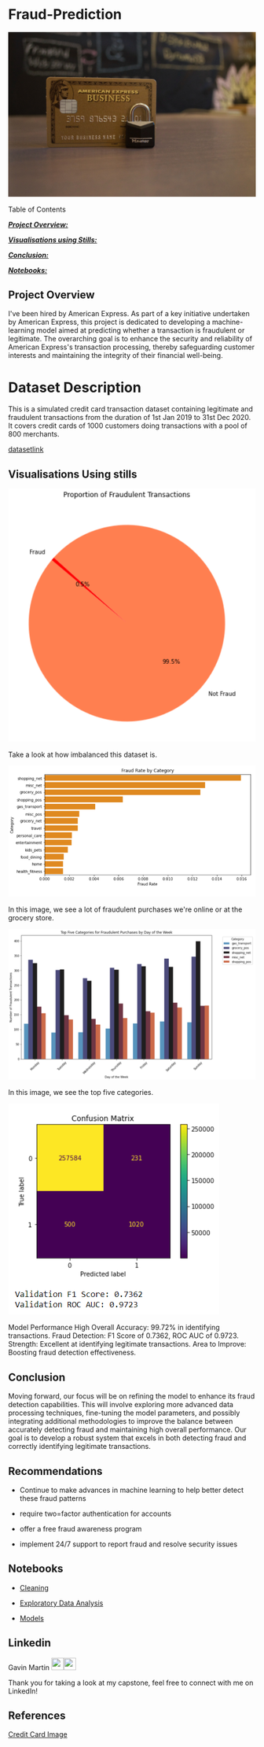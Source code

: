 # Fraud-Prediction
![image info](Images/CardFruad.jpg)

Table of Contents

[***Project Overview:***](#project-overview)

[***Visualisations using Stills:***](#visualisations-using-stills)

[***Conclusion:***](#conclusion)

[***Notebooks:***](#notebooks)


## Project Overview
I've been hired by American Express. 
As part of a key initiative undertaken by American Express, 
this project is dedicated to developing a machine-learning model aimed at predicting whether a transaction is fraudulent or legitimate.
The overarching goal is to enhance the security and reliability of American Express's transaction processing, thereby safeguarding customer interests and maintaining the integrity of their financial well-being.


# Dataset Description
This is a simulated credit card transaction dataset containing legitimate and fraudulent transactions from the duration of 1st Jan 2019 to 31st Dec 2020.
It covers credit cards of 1000 customers doing transactions with a pool of 800 merchants.

[datasetlink](https://www.kaggle.com/datasets/kartik2112/fraud-detection)


## Visualisations Using stills
![piefraud](Images/piefraud.png)

Take a look at how imbalanced this dataset is.


![fraudcate](Images/fraudcate.png)

In this image, we see a lot of fraudulent purchases we're online or at the grocery store.


![topcate](Images/topfivecategories.png)

In this image, we see the top five categories.


![Comfusion Matrix](Images/confusionm.png)

Model Performance
High Overall Accuracy: 99.72% in identifying transactions.
Fraud Detection: F1 Score of 0.7362, ROC AUC of 0.9723.
Strength: Excellent at identifying legitimate transactions.
Area to Improve: Boosting fraud detection effectiveness.


## Conclusion
Moving forward, our focus will be on refining the model to enhance its fraud detection capabilities. 
This will involve exploring more advanced data processing techniques, fine-tuning the model parameters,
and possibly integrating additional methodologies to improve the balance between accurately detecting fraud and maintaining high overall performance. 
Our goal is to develop a robust system that excels in both detecting fraud and correctly identifying legitimate transactions.



## Recommendations
- Continue to make advances in machine learning to help better detect these fraud patterns 

- require two=factor authentication for accounts 

- offer a free fraud awareness program

- implement 24/7 support to report fraud and resolve security issues

## Notebooks
* [Cleaning](Notebook/Cleaning.ipynb)

* [Exploratory Data Analysis](Notebook/EDA.ipynb)

* [Models](Notebook/Models.ipynb)





## Linkedin
Gavin Martin <a href = "https://github.com/GitHbGav"><img src='https://cdn.pixabay.com/photo/2022/01/30/13/33/github-6980894_1280.png' width = '25' height='25'></a><a href="https://www.linkedin.com/in/gavin-martin-/"><img src='https://upload.wikimedia.org/wikipedia/commons/8/81/LinkedIn_icon.svg' width = '25' height='25'></a>

Thank you for taking a look at my capstone, feel free to connect with me on LinkedIn!

## References
[Credit Card Image](https://unsplash.com/photos/closeup-photo-of-american-express-business-card-on-brown-surface-x8i6FfaZAbs)
